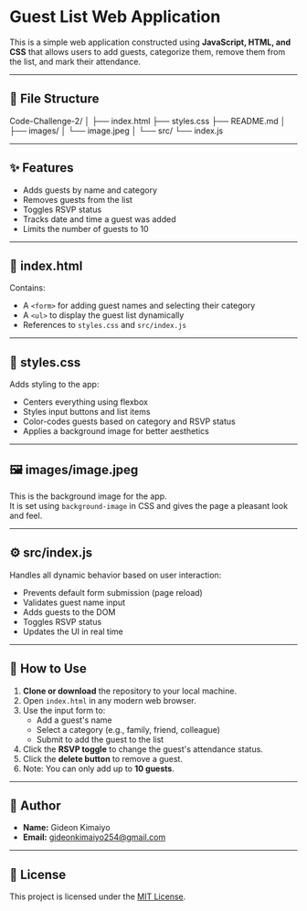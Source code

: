 # Guest List Web Application

This is a simple web application constructed using **JavaScript, HTML, and CSS** that allows users to add guests, categorize them, remove them from the list, and mark their attendance.

---

## 📁 File Structure

Code-Challenge-2/
│
├── index.html
├── styles.css
├── README.md
│
├── images/
│ └── image.jpeg
│
└── src/
└── index.js




---

## ✨ Features

- Adds guests by name and category
- Removes guests from the list
- Toggles RSVP status
- Tracks date and time a guest was added
- Limits the number of guests to 10

---

## 📄 index.html

Contains:
- A `<form>` for adding guest names and selecting their category
- A `<ul>` to display the guest list dynamically
- References to `styles.css` and `src/index.js`

---

## 🎨 styles.css

Adds styling to the app:
- Centers everything using flexbox
- Styles input buttons and list items
- Color-codes guests based on category and RSVP status
- Applies a background image for better aesthetics

---

## 🖼️ images/image.jpeg

This is the background image for the app.  
It is set using `background-image` in CSS and gives the page a pleasant look and feel.

---

## ⚙️ src/index.js

Handles all dynamic behavior based on user interaction:
- Prevents default form submission (page reload)
- Validates guest name input
- Adds guests to the DOM
- Toggles RSVP status
- Updates the UI in real time

---

## 🚀 How to Use

1. **Clone or download** the repository to your local machine.
2. Open `index.html` in any modern web browser.
3. Use the input form to:
   - Add a guest's name
   - Select a category (e.g., family, friend, colleague)
   - Submit to add the guest to the list
4. Click the **RSVP toggle** to change the guest's attendance status.
5. Click the **delete button** to remove a guest.
6. Note: You can only add up to **10 guests**.

---

## 👤 Author

- **Name:** Gideon Kimaiyo  
- **Email:** [gideonkimaiyo254@gmail.com](mailto:gideonkimaiyo254@gmail.com)

---

## 📝 License

This project is licensed under the [MIT License](LICENSE).


